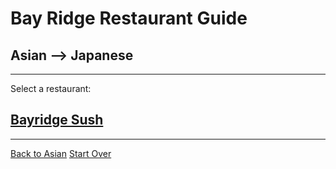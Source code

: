 # Bay Ridge Restaurant Guide
## Asian --> Japanese
---
Select a restaurant:
## [Bayridge Sush](http://www.brsushi.com/)
---
[Back to Asian](asian.md)
[Start Over](../home.md)
